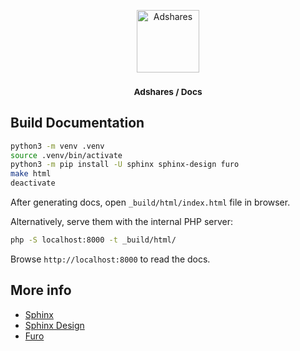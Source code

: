 <p align="center">
    <a href="https://adshares.net/" title="Adshares sp. z o.o." target="_blank">
        <img src="https://adshares.net/logos/ads.svg" alt="Adshares" width="100" height="100">
    </a>
</p>
<h3 align="center"><small>Adshares / Docs</small></h3>

Build Documentation
-------------------

```bash
python3 -m venv .venv
source .venv/bin/activate
python3 -m pip install -U sphinx sphinx-design furo
make html
deactivate
```

After generating docs, open `_build/html/index.html` file in browser.

Alternatively, serve them with the internal PHP server:

```bash
php -S localhost:8000 -t _build/html/
```

Browse `http://localhost:8000` to read the docs.


More info
---------

- [Sphinx](https://www.sphinx-doc.org/)
- [Sphinx Design](https://sphinx-design.readthedocs.io/)
- [Furo](https://github.com/pradyunsg/furo)